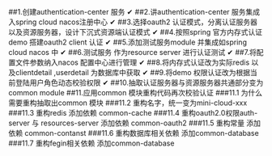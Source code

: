 ##1.创建authentication-center 服务 ✔
##2.讲authentication-center 服务集成入spring cloud nacos注册中心 ✔
##3.选择oauth2 认证模式，分离认证服务器以及资源服务器，设计下沉式资源端认证模式 ✔
##4.按照spring 官方内存式认证demo 搭建oauth2 client 认证 ✔
##5.添加测试服务module 并集成如spring cloud nacos 中 ✔
##6.测试服务 作为resource server 进行认证测试 ✔
##7.将配置文件参数纳入nacos 配置中心进行管理 ✔
##8.将内存式认证改为实际redis 以及clientdetail ,userdetail 为数据库中获取 ✔
##9.将demo 权限认证改为根据当前登陆用户角色动态校验权限 ✔
##10.抽取认证服务器与资源服务器共通部分变为common module 
##11.应用common 模块重构代码再次校验认证
###11.1 为什么需要重构抽取出common 模块
###11.2 重构名字，统一变为mini-cloud-xxx
###11.3 重构redis 添加依赖 common-cache
###11.4 重构oauth2.0权限auth-server 与 resources-server 添加依赖 common-oauth2
###11.5 重构常量 添加依赖 common-contanst
###11.6 重构数据库相关依赖 添加common-database
###11.7 重构fegin相关依赖 添加common-database


